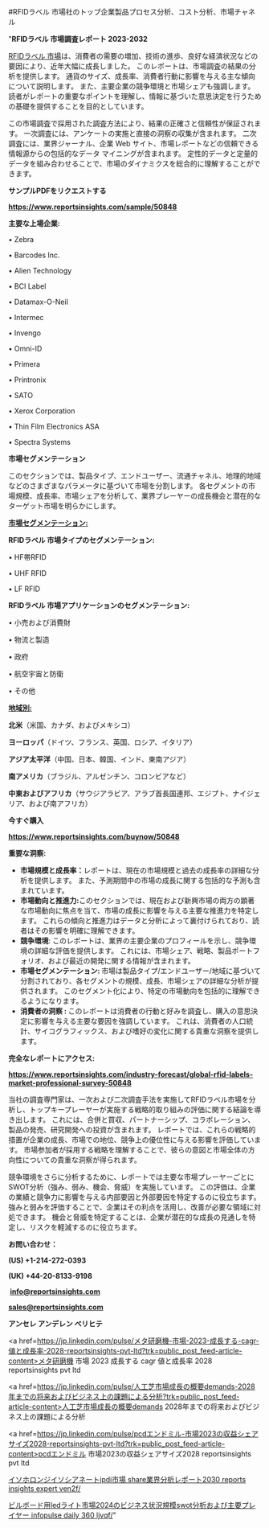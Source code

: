 #RFIDラベル 市場社のトップ企業製品プロセス分析、コスト分析、市場チャネル

"<strong>RFIDラベル 市場調査レポート 2023-2032</strong>

<a href=https://www.reportsinsights.com/sample/50848>RFIDラベル 市場</a>は、消費者の需要の増加、技術の進歩、良好な経済状況などの要因により、近年大幅に成長しました。 このレポートは、市場調査の結果の分析を提供します。 通貨のサイズ、成長率、消費者行動に影響を与える主な傾向について説明します。 また、主要企業の競争環境と市場シェアも強調します。 読者がレポートの重要なポイントを理解し、情報に基づいた意思決定を行うための基礎を提供することを目的としています。

この市場調査で採用された調査方法により、結果の正確さと信頼性が保証されます。 一次調査には、アンケートの実施と直接の洞察の収集が含まれます。 二次調査には、業界ジャーナル、企業 Web サイト、市場レポートなどの信頼できる情報源からの包括的なデータ マイニングが含まれます。 定性的データと定量的データを組み合わせることで、市場のダイナミクスを総合的に理解することができます。

<strong><b>サンプルPDFをリクエストする</b></strong>

<a href=https://www.reportsinsights.com/sample/50848><strong><u>https://www.reportsinsights.com/sample/50848</u></strong></a>

<strong>主要な上場企業:</strong>

• Zebra

• Barcodes  Inc.

• Alien Technology

• BCI Label

• Datamax-O-Neil

• Intermec

• Invengo

• Omni-ID

• Primera

• Printronix

• SATO

• Xerox Corporation

• Thin Film Electronics ASA

• Spectra Systems

<strong>市場セグメンテーション</strong>

このセクションでは、製品タイプ、エンドユーザー、流通チャネル、地理的地域などのさまざまなパラメータに基づいて市場を分割します。 各セグメントの市場規模、成長率、市場シェアを分析して、業界プレーヤーの成長機会と潜在的なターゲット市場を明らかにします。

<strong><u>市場セグメンテーション</u></strong><strong><u>:</u></strong>

<strong>RFIDラベル 市場タイプのセグメンテーション:</strong>

• HF帯RFID

• UHF RFID

• LF RFID

<strong>RFIDラベル 市場アプリケーションのセグメンテーション:</strong>

• 小売および消費財

• 物流と製造

• 政府

• 航空宇宙と防衛

• その他

<strong><u>地域別</u></strong><strong><u>:</u></strong>

<strong>北米</strong>（米国、カナダ、およびメキシコ）

<strong>ヨーロッパ</strong>（ドイツ、フランス、英国、ロシア、イタリア）

<strong>アジア太平洋</strong>（中国、日本、韓国、インド、東南アジア）

<strong>南アメリカ</strong>（ブラジル、アルゼンチン、コロンビアなど）

<strong>中東およびアフリカ</strong>（サウジアラビア、アラブ首長国連邦、エジプト、ナイジェリア、および南アフリカ）

<strong>今すぐ購入</strong>

<a href=https://www.reportsinsights.com/buynow/50848><strong><u>https://www.reportsinsights.com/buynow/50848</u></strong></a>

<strong>重要な洞察:</strong>
<ul>
  <li><strong>市場規模と成長率：</strong>レポートは、現在の市場規模と過去の成長率の詳細な分析を提供します。 また、予測期間中の市場の成長に関する包括的な予測も含まれています。</li>
  <li><strong>市場動向と推進力:</strong>このセクションでは、現在および新興市場の両方の顕著な市場動向に焦点を当て、市場の成長に影響を与える主要な推進力を特定します。 これらの傾向と推進力はデータと分析によって裏付けられており、読者はその影響を明確に理解できます。</li>
  <li><strong>競争環境</strong>: このレポートは、業界の主要企業のプロフィールを示し、競争環境の詳細な評価を提供します。 これには、市場シェア、戦略、製品ポートフォリオ、および最近の開発に関する情報が含まれます。</li>
  <li><strong>市場セグメンテーション: </strong>市場は製品タイプ/エンドユーザー/地域に基づいて分割されており、各セグメントの規模、成長、市場シェアの詳細な分析が提供されます。 このセグメント化により、特定の市場動向を包括的に理解できるようになります。</li>
  <li><strong>消費者の洞察 : </strong>このレポートは消費者の行動と好みを調査し、購入の意思決定に影響を与える主要な要因を強調しています。 これは、消費者の人口統計、サイコグラフィックス、および嗜好の変化に関する貴重な洞察を提供します。</li>
</ul>
<strong>完全なレポートにアクセス:</strong>

<a href=https://www.reportsinsights.com/industry-forecast/global-rfid-labels-market-professional-survey-50848><strong><u><b>https://www.reportsinsights.com/industry-forecast/global-rfid-labels-market-professional-survey-50848</b></u></strong></a>

当社の調査専門家は、一次および二次調査手法を実施してRFIDラベル市場を分析し、トップキープレーヤーが実施する戦略的取り組みの評価に関する結論を導き出します。 これには、合併と買収、パートナーシップ、コラボレーション、製品の発売、研究開発への投資が含まれます。 レポートでは、これらの戦略的措置が企業の成長、市場での地位、競争上の優位性に与える影響を評価しています。 市場参加者が採用する戦略を理解することで、彼らの意図と市場全体の方向性についての貴重な洞察が得られます。

競争環境をさらに分析するために、レポートでは主要な市場プレーヤーごとにSWOT分析（強み、弱み、機会、脅威）を実施しています。 この評価は、企業の業績と競争力に影響を与える内部要因と外部要因を特定するのに役立ちます。 強みと弱みを評価することで、企業はその利点を活用し、改善が必要な領域に対処できます。 機会と脅威を特定することは、企業が潜在的な成長の見通しを特定し、リスクを軽減するのに役立ちます。

<strong>お問い合わせ：</strong>

<strong>(US) +1-214-272-0393</strong>

<strong>(UK) +44-20-8133-9198</strong>

<strong> </strong><a href=info@reportsinsights.com><strong><u>info@reportsinsights.com</u></strong></a>

<a href=sales@reportsinsights.com><strong><u>sales@reportsinsights.com</u></strong></a>

<strong>アンセレ アンデレン ベリヒテ</strong>

<a href=https://jp.linkedin.com/pulse/メタ研磨機-市場-2023-成長する-cagr-値と成長率-2028-reportsinsights-pvt-ltd?trk=public_post_feed-article-content>メタ研磨機 市場 2023 成長する cagr 値と成長率 2028 reportsinsights pvt ltd</a>

<a href=https://jp.linkedin.com/pulse/人工芝市場成長の概要demands-2028年までの将来およびビジネス上の課題による分析?trk=public_post_feed-article-content>人工芝市場成長の概要demands 2028年までの将来およびビジネス上の課題による分析</a>

<a href=https://jp.linkedin.com/pulse/pcdエンドミル-市場2023の収益シェアサイズ2028-reportsinsights-pvt-ltd?trk=public_post_feed-article-content>pcdエンドミル 市場2023の収益シェアサイズ2028 reportsinsights pvt ltd</a>

<a href=https://www.linkedin.com/pulse/イソホロンジイソシアネートipdi市場-share業界分析レポート2030-reports-insights-expert-ven2f/>イソホロンジイソシアネートipdi市場 share業界分析レポート2030 reports insights expert ven2f/</a>

<a href=https://www.linkedin.com/pulse/ビルボード用ledライト市場2024のビジネス状況規模swot分析および主要プレイヤー-infopulse-daily-360-ljvqf/>ビルボード用ledライト市場2024のビジネス状況規模swot分析および主要プレイヤー infopulse daily 360 ljvqf/</a>"
